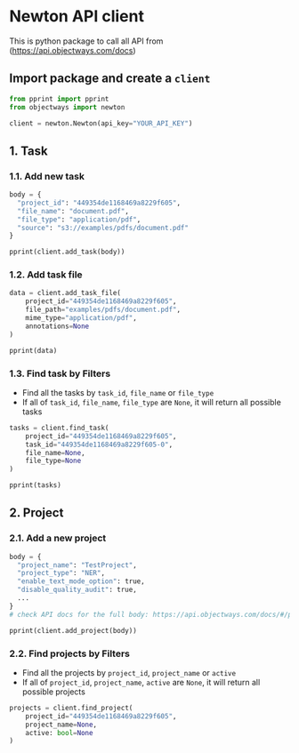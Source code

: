 # Newton API client

This is python package to call all API from (https://api.objectways.com/docs)

## Import package and create a `client`
```python
from pprint import pprint
from objectways import newton

client = newton.Newton(api_key="YOUR_API_KEY")
```

## 1. Task
### 1.1. Add new task

```python
body = {
  "project_id": "449354de1168469a8229f605",
  "file_name": "document.pdf",
  "file_type": "application/pdf",
  "source": "s3://examples/pdfs/document.pdf"
}

pprint(client.add_task(body))
```

### 1.2. Add task file

```python
data = client.add_task_file(
    project_id="449354de1168469a8229f605", 
    file_path="examples/pdfs/document.pdf",
    mime_type="application/pdf",
    annotations=None
)

pprint(data)
```

### 1.3. Find task by Filters

- Find all the tasks by `task_id`, `file_name` or `file_type`
- If all of `task_id`, `file_name`, `file_type` are `None`, it will return all possible tasks

```python
tasks = client.find_task(
    project_id="449354de1168469a8229f605", 
    task_id="449354de1168469a8229f605-0",
    file_name=None,
    file_type=None
)

pprint(tasks)
```

## 2. Project

### 2.1. Add a new project

```python
body = {
  "project_name": "TestProject",
  "project_type": "NER",
  "enable_text_mode_option": true,
  "disable_quality_audit": true,
  ...
}
# check API docs for the full body: https://api.objectways.com/docs/#/projects/upload_project

pprint(client.add_project(body))
```

### 2.2. Find projects by Filters

- Find all the projects by `project_id`, `project_name` or `active`
- If all of `project_id`, `project_name`, `active` are `None`, it will return all possible projects 


```python
projects = client.find_project(
    project_id="449354de1168469a8229f605", 
    project_name=None, 
    active: bool=None
)

```